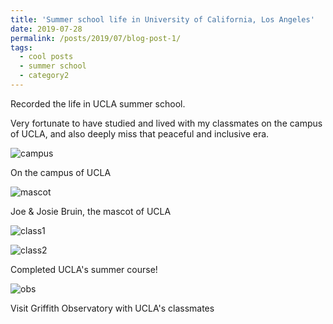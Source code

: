 ```yaml
---
title: 'Summer school life in University of California, Los Angeles'
date: 2019-07-28
permalink: /posts/2019/07/blog-post-1/
tags:
  - cool posts
  - summer school
  - category2
---
```


Recorded the life in UCLA summer school.

Very fortunate to have studied and lived with my classmates on the campus of UCLA, and also deeply miss that peaceful and inclusive era.


![campus](/Niko.github.io/images/BLOG_school.jpg)

On the campus of UCLA



![mascot](/Niko.github.io/images/BLOG_mascot.jpg)

Joe & Josie Bruin, the mascot of UCLA



![class1](/Niko.github.io/images/BLOG_class1.jpg)

![class2](/Niko.github.io/images/BLOG_class2.jpg)

Completed UCLA's summer course!




![obs](/Niko.github.io/images/BLOG_observatory.png)


Visit Griffith Observatory with UCLA's classmates 


<!--
Headings are cool
======

You can have many headings
======

Aren't headings cool?
------ 
--> 
